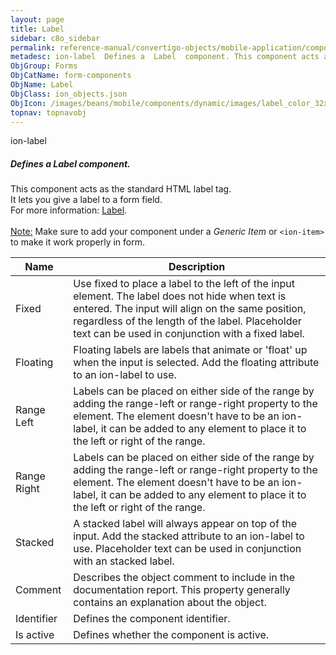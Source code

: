 ```yaml
---
layout: page
title: Label
sidebar: c8o_sidebar
permalink: reference-manual/convertigo-objects/mobile-application/components/form-components/label/
metadesc: ion-label  Defines a  Label  component. This component acts as the standard HTML label tag. It lets you give a label to a form field.  For more inform
ObjGroup: Forms
ObjCatName: form-components
ObjName: Label
ObjClass: ion_objects.json
ObjIcon: /images/beans/mobile/components/dynamic/images/label_color_32x32.png
topnav: topnavobj
---
```

ion-label<br/>

##### Defines a <i>Label</i> component.<br/>
This component acts as the standard HTML label tag.<br/>
It lets you give a label to a form field.<br/>
 For more information: <a href='https://ionicframework.com/docs/v3/api/components/label/Label/'>Label</a>.<br/>
<br/>
<span class='orangetwinsoft'><u>Note:</u></span> Make sure to add your component under a <i>Generic Item</i> or <code>&lt;ion-item&gt;</code> to make it work properly in form.

Name | Description 
--- | ---
Fixed | Use fixed to place a label to the left of the input element. The label does not hide when text is entered. The input will align on the same position, regardless of the length of the label. Placeholder text can be used in conjunction with a fixed label.
Floating | Floating labels are labels that animate or 'float' up when the input is selected. Add the floating attribute to an ion-label to use.
Range Left | Labels can be placed on either side of the range by adding the range-left or range-right property to the element. The element doesn't have to be an ion-label, it can be added to any element to place it to the left or right of the range.
Range Right | Labels can be placed on either side of the range by adding the range-left or range-right property to the element. The element doesn't have to be an ion-label, it can be added to any element to place it to the left or right of the range.
Stacked | A stacked label will always appear on top of the input. Add the stacked attribute to an ion-label to use. Placeholder text can be used in conjunction with an stacked label.
Comment | Describes the object comment to include in the documentation report.  This property generally contains an explanation about the object. 
Identifier | Defines the component identifier.  
Is active | Defines whether the component is active. 

